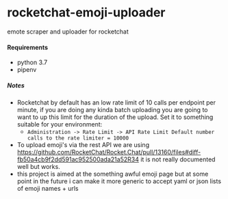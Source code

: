 # rocketchat-emoji-uploader
emote scraper and uploader for rocketchat

#### Requirements
* python 3.7
* pipenv

##### Notes
* Rocketchat by default has an low rate limit of 10 calls per endpoint per minute, if you are doing any kinda batch uploading you are going to want to up this limit for the duration of the upload. Set it to something suitable for your environment:
  * `Administration -> Rate Limit -> API Rate Limit Default number calls to the rate limiter = 10000`
* To upload emoji's via the rest API we are using https://github.com/RocketChat/Rocket.Chat/pull/13160/files#diff-fb50a4cb9f2dd591ac952500ada21a52R34
it is not really documented well but works.
* this project is aimed at the something awful emoji page but at some point in the future i can make it more generic to accept yaml or json lists of emoji names + urls
